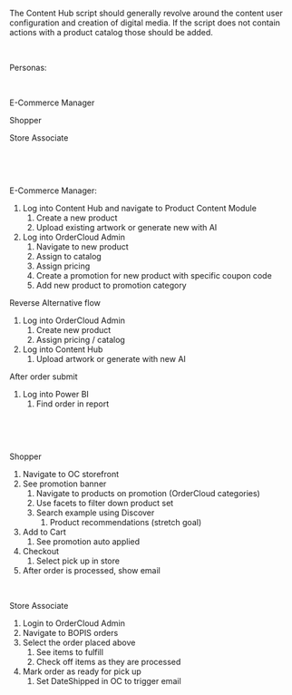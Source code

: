 The Content Hub script should generally revolve around the content user configuration and creation of digital media. If the script does not contain actions with a product catalog those should be added.

&nbsp;

Personas:

&nbsp;

E-Commerce Manager

Shopper

Store Associate

&nbsp;

&nbsp;

E-Commerce Manager:

1. Log into Content Hub and navigate to Product Content Module
    1. Create a new product
    2. Upload existing artwork or generate new with AI
2. Log into OrderCloud Admin
    1. Navigate to new product
    2. Assign to catalog
    3. Assign pricing
    4. Create a promotion for new product with specific coupon code
    5. Add new product to promotion category

Reverse Alternative flow

1. Log into OrderCloud Admin
    1. Create new product
    2. Assign pricing / catalog
2. Log into Content Hub
    1. Upload artwork or generate with new AI

After order submit

1. Log into Power BI
    1. Find order in report

&nbsp;

&nbsp;

Shopper

1. Navigate to OC storefront
2. See promotion banner
    1. Navigate to products on promotion (OrderCloud categories)
    2. Use facets to filter down product set
    3. Search example using Discover
        1. Product recommendations (stretch goal)
3. Add to Cart
    1. See promotion auto applied
4. Checkout
    1. Select pick up in store
5. After order is processed, show email

&nbsp;

Store Associate

1. Login to OrderCloud Admin
2. Navigate to BOPIS orders
3. Select the order placed above
    1. See items to fulfill
    2. Check off items as they are processed
4. Mark order as ready for pick up
    1. Set DateShipped in OC to trigger email
